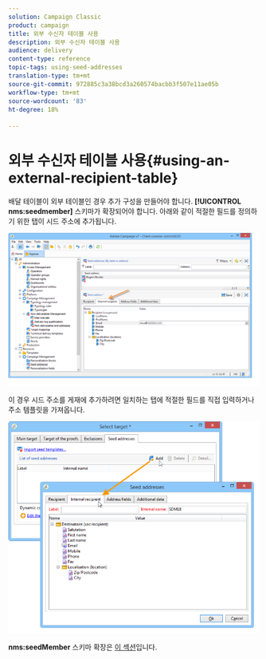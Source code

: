 ```yaml
---
solution: Campaign Classic
product: campaign
title: 외부 수신자 테이블 사용
description: 외부 수신자 테이블 사용
audience: delivery
content-type: reference
topic-tags: using-seed-addresses
translation-type: tm+mt
source-git-commit: 972885c3a38bcd3a260574bacbb3f507e11ae05b
workflow-type: tm+mt
source-wordcount: '83'
ht-degree: 18%

---
```



# 외부 수신자 테이블 사용{#using-an-external-recipient-table}

배달 테이블이 외부 테이블인 경우 추가 구성을 만들어야 합니다. **[!UICONTROL nms:seedmember]** 스키마가 확장되어야 합니다. 아래와 같이 적절한 필드를 정의하기 위한 탭이 시드 주소에 추가됩니다.

![](assets/s_ncs_user_seedlist_new_tab.png)

이 경우 시드 주소를 게재에 추가하려면 일치하는 탭에 적절한 필드를 직접 입력하거나 주소 템플릿을 가져옵니다.

![](assets/s_ncs_user_seedlist_add_new_tab.png)

**nms:seedMember** 스키마 확장은 [이 섹션](../../configuration/using/seed-addresses.md)입니다.
